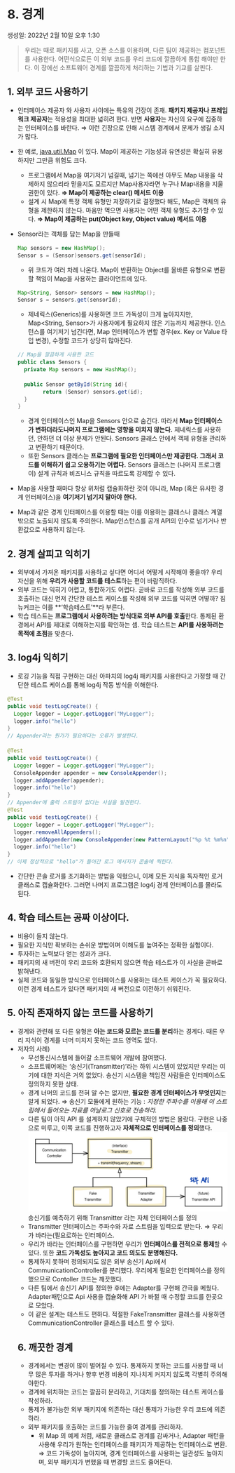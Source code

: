 # 8. 경계

생성일: 2022년 2월 10일 오후 1:30

> 우리는 때로 패키지를 사고, 오픈 소스를 이용하며, 다른 팀이 제공하는 컴포넌트를 사용한다. 어떤식으로든 이 외부 코드를 우리 코드에 깔끔하게 통합 해야만 한다.
> 이 장에선 소프트웨어 경계를 깔끔하게 처리하는 기법과 기교를 살핀다.

## 1. 외부 코드 사용하기

- 인터페이스 제공자 와 사용자 사이에는 특유의 긴장이 존재. **패키지 제공자나 프레임워크 제공자**는 적용성을 최대한 넓히려 한다. 반면 **사용자**는 자신의 요구에 집중하는 인터페이스를 바란다. ⇒ 이런 긴장으로 인해 시스템 경계에서 문제가 생길 소지가 많다.
- 한 예로, [java.util.Map](http://java.util.Map) 이 있다. Map이 제공하는 기능성과 유연성은 확실히 유용하지만 그만큼 위험도 크다.
  - 프로그램에서 Map을 여기저기 넘길때, 넘기는 쪽에선 아무도 Map 내용을 삭제하지 않으리라 믿을지도 모르지만 Map사용자라면 누구나 Map내용을 지울 권한이 있다. **⇒ Map이 제공하는 clear() 메서드 이용**
  - 설계 시 Map에 특정 객체 유형만 저장하기로 결정했다 해도, Map은 객체의 유형을 제한하지 않는다. 마음만 먹으면 사용자는 어떤 객체 유형도 추가할 수 있다. **⇒ Map이 제공하는 put(Object key, Object value) 메서드 이용**
- Sensor라는 객체를 담는 Map을 만들때

  ```java
  Map sensors = new HashMap();
  Sensor s = (Sensor)sensors.get(sensorId);
  ```

  - 위 코드가 여러 차례 나온다. Map이 반환하는 Object를 올바른 유형으로 변환할 책임이 Map을 사용하는 클라이언트에 있다.

  ```java
  Map<String, Sensor> sensors = new HashMap();
  Sensor s = sensors.get(sensorId);
  ```

  - 제네릭스(Generics)를 사용하면 코드 가독성이 크게 높아지지만, Map<String, Sensor>가 사용자에게 필요하지 않은 기능까지 제공한다. 인스턴스를 여기저기 넘긴다면, Map 인터페이스가 변할 경우(ex. Key or Value 타입 변경), 수정할 코드가 상당히 많아진다.

  ```java
  // Map을 깔끔하게 사용한 코드
  public class Sensors {
  	private Map sensors = new HashMap();

  	public Sensor getById(String id){
  		  return (Sensor) sensors.get(id);
    }
  }
  ```

  - 경계 인터페이스인 Map을 Sensors 안으로 숨긴다. 따라서 **Map 인터페이스가 변하더라도나머지 프로그램에는 영향을 미치지 않는다.** 제네릭스를 사용하던, 안하던 더 이상 문제가 안된다. Sensors 클래스 안에서 객체 유형을 관리하고 변환하기 때문이다.
  - 또한 Sensors 클래스는 **프로그램에 필요한 인터페이스만 제공한다. 그래서 코드를 이해하기 쉽고 오용하기는 어렵다.** Sensors 클래스는 (나머지 프로그램이) 설계 규칙과 비즈니스 규칙을 따르도록 강제할 수 있다.

- Map을 사용할 때마다 항상 위처럼 캡슐화하란 것이 아니라, Map (혹은 유사한 경계 인터페이스)을 **여기저기 넘기지 말아야 한다.**
- Map과 같은 경계 인터페이스를 이용할 때는 이를 이용하는 클래스나 클래스 계열 밖으로 노출되지 않도록 주의한다. Map인스턴스를 공개 API의 인수로 넘기거나 반환값으로 사용하지 않는다.

## 2. 경계 살피고 익히기

- 외부에서 가져온 패키지를 사용하고 싶다면 어디서 어떻게 시작해야 좋을까? 우리 자신을 위해 **우리가 사용할 코드를 테스트**하는 편이 바람직하다.
- 외부 코드는 익히기 어렵고, 통합하기도 어렵다. 곧바로 코드를 작성해 외부 코드를 호출하는 대신 먼저 간단한 테스트 케이스를 작성해 외부 코드를 익히면 어떻까? 짐 뉴커크는 이를 **‘학습테스트’**라 부른다.
- 학습 테스트는 **프로그램에서 사용하려는 방식대로 외부 API를 호출**한다. 통제된 환경에서 API를 제대로 이해하는지를 확인하는 셈. 학습 테스트는 **API를 사용하려는 목적에 초점**을 맞춘다.

## 3. log4j 익히기

- 로깅 기능을 직접 구현하는 대신 아파치의 log4j 패키지를 사용한다고 가정할 때 간단한 테스트 케이스를 통해 log4j 작동 방식을 이해한다.

```java
@Test
public void testLogCreate() {
  Logger logger = Logger.getLogger("MyLogger");
  logger.info("hello")
}
// Appender라는 뭔가가 필요하다는 오류가 발생한다.

@Test
public void testLogCreate() {
  Logger logger = Logger.getLogger("MyLogger");
  ConsoleAppender appender = new ConsoleAppender();
  logger.addAppender(appender);
  logger.info("hello")
}
// Appender에 출력 스트림이 없다는 사실을 발견한다.
@Test
public void testLogCreate() {
  Logger logger = Logger.getLogger("MyLogger");
  logger.removeAllAppenders();
  logger.addAppender(new ConsoleAppender(new PatternLayout("%p %t %m%n"), ConsoleAppender.SYSTEM_OUT));
  logger.info("hello")
}
// 이제 정상적으로 "hello"가 들어간 로그 메시지가 콘솔에 찍힌다.
```

- 간단한 콘솔 로거를 초기화하는 방법을 익혔으니, 이제 모든 지식을 독자적인 로거 클래스로 캡슐화한다. 그러면 나머지 프로그램은 log4j 경계 인터페이스를 몰라도 된다.

## 4. 학습 테스트는 공짜 이상이다.

- 비용이 들지 않는다.
- 필요한 지식만 확보하는 손쉬운 방법이며 이해도를 높여주는 정확한 실험이다.
- 투자하는 노력보다 얻는 성과가 크다.
- 패키지의 새 버전이 우리 코드와 호환되지 않으면 학습 테스트가 이 사실을 곧바로 밝혀낸다.
- 실제 코드와 동일한 방식으로 인터페이스를 사용하는 테스트 케이스가 꼭 필요하다. 이런 경계 테스트가 있다면 패키지의 새 버전으로 이전하기 쉬워진다.

## 5. 아직 존재하지 않는 코드를 사용하기

- 경계와 관련해 또 다른 유형은 **아는 코드와 모르는 코드를 분리**하는 경계다. 때론 우리 지식이 경계를 너머 미치지 못하는 코드 영역도 있다.
- 저자의 사례)
  - 무선통신시스템에 들어갈 소프트웨어 개발에 참여했다.
  - 소프트웨어에는 ‘송신기(Transmitter)’라는 하위 시스템이 있었지만 우리는 여기에 대한 지식은 거의 없었다. 송신기 시스템을 책임진 사람들은 인터페이스도 정의하지 못한 상태.
  - 경계 너머의 코드를 전혀 알 수는 없지만, **필요한 경계 인터페이스가 무엇인지**는 알게 되었다. ⇒ 송신기 모듈에게 원하는 기능 : _지정한 주파수를 이용해 이 스트림에서 들어오는 자료를 아날로그 신호로 전송하라._
  - 다른 팀이 아직 API 를 설계하지 않았기에 구체적인 방법은 몰랐다. 구현은 나중으로 미루고, 이쪽 코드를 진행하고자 **자체적으로 인터페이스를 정의**했다.
    ![송신기를 예측하기 위해 Transmitter 라는 자체 인터페이스를 정의](./img/08-jeong-01.png)
    송신기를 예측하기 위해 Transmitter 라는 자체 인터페이스를 정의
  - Transmitter 인터페이스는 주파수와 자료 스트림을 입력으로 받는다. ⇒ 우리가 바라는(필요로하는 인터페이스.
  - 우리가 바라는 인터페이스를 구현하면 우리가 **인터페이스를 전적으로 통제**할 수 있다. 또한 **코드 가독성도 높아지고 코드 의도도 분명해진다.**
  - 통제하지 못하며 정의되지도 않은 외부 송신기 Api에서 CommunicationController를 분리했다. 우리에게 필요한 인터페이스를 정의했으므로 Contoller 코드는 깨끗했다.
  - 다른 팀에서 송신기 API를 정의한 후에는 Adapter를 구현해 간극을 메웠다. Adapter패턴으로 Api 사용을 캡슐화해 API 가 바뀔 때 수정할 코드를 한곳으로 모았다.
  - 이 같은 설계는 테스트도 편하다. 적절한 FakeTransmitter 클래스를 사용하면 CommunicationController 클래스를 테스트 할 수 있다.
  ## 6. 깨끗한 경계
  - 경계에서는 변경이 많이 벌어질 수 있다. 통제하지 못하는 코드를 사용할 때 너무 많은 투자를 하거나 향후 변경 비용이 지나치게 커지지 않도록 각별히 주의해야한다.
  - 경계에 위치하는 코드는 깔끔히 분리하고, 기대치를 정의하는 테스트 케이스를 작성하라.
  - 통제가 불가능한 외부 패키지에 의존하는 대신 통제가 가능한 우리 코드에 의존하라.
  - 외부 패키지를 호출하는 코드를 가능한 줄여 경계를 관리하자.
    - 위 Map 의 예제 처럼, 새로운 클래스로 경계를 감싸거나, Adapter 패턴을 사용해 우리가 원하는 인터페이스를 패키지가 제공하는 인터페이스로 변환.
      ⇒ 코드 가독성이 높아지며, 경계 인터페이스를 사용하는 일관성도 높아지며, 외부 패키지가 변했을 때 변경할 코드도 줄어든다.
